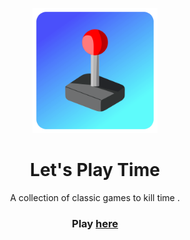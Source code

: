

<p align="center"><img src="./svg/letsplay_logo.svg" alt="Let's Play Time" height="200px"/></p>
<h1 align="center">Let's Play Time</h1>
<p align="center">A collection of classic games to kill time .</p>
<h3 align="center">Play <a href="https://letsplaytime.vercel.app/">here</a></h3>
